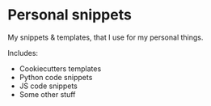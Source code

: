 Personal snippets
=====

My snippets &amp; templates, that I use for my personal things.

Includes:
 - Cookiecutters templates
 - Python code snippets
 - JS code snippets
 - Some other stuff


